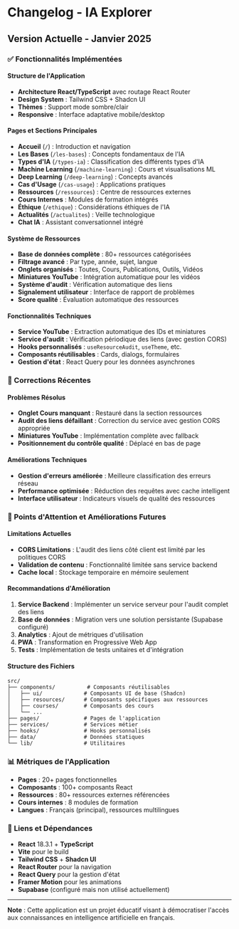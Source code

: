 
# Changelog - IA Explorer

## Version Actuelle - Janvier 2025

### ✅ Fonctionnalités Implémentées

#### Structure de l'Application
- **Architecture React/TypeScript** avec routage React Router
- **Design System** : Tailwind CSS + Shadcn UI
- **Thèmes** : Support mode sombre/clair
- **Responsive** : Interface adaptative mobile/desktop

#### Pages et Sections Principales
- **Accueil** (`/`) : Introduction et navigation
- **Les Bases** (`/les-bases`) : Concepts fondamentaux de l'IA
- **Types d'IA** (`/types-ia`) : Classification des différents types d'IA
- **Machine Learning** (`/machine-learning`) : Cours et visualisations ML
- **Deep Learning** (`/deep-learning`) : Concepts avancés
- **Cas d'Usage** (`/cas-usage`) : Applications pratiques
- **Ressources** (`/ressources`) : Centre de ressources externes
- **Cours Internes** : Modules de formation intégrés
- **Éthique** (`/ethique`) : Considérations éthiques de l'IA
- **Actualités** (`/actualites`) : Veille technologique
- **Chat IA** : Assistant conversationnel intégré

#### Système de Ressources
- **Base de données complète** : 80+ ressources catégorisées
- **Filtrage avancé** : Par type, année, sujet, langue
- **Onglets organisés** : Toutes, Cours, Publications, Outils, Vidéos
- **Miniatures YouTube** : Intégration automatique pour les vidéos
- **Système d'audit** : Vérification automatique des liens
- **Signalement utilisateur** : Interface de rapport de problèmes
- **Score qualité** : Évaluation automatique des ressources

#### Fonctionnalités Techniques
- **Service YouTube** : Extraction automatique des IDs et miniatures
- **Service d'audit** : Vérification périodique des liens (avec gestion CORS)
- **Hooks personnalisés** : `useResourceAudit`, `useTheme`, etc.
- **Composants réutilisables** : Cards, dialogs, formulaires
- **Gestion d'état** : React Query pour les données asynchrones

### 🔧 Corrections Récentes

#### Problèmes Résolus
- **Onglet Cours manquant** : Restauré dans la section ressources
- **Audit des liens défaillant** : Correction du service avec gestion CORS appropriée
- **Miniatures YouTube** : Implémentation complète avec fallback
- **Positionnement du contrôle qualité** : Déplacé en bas de page

#### Améliorations Techniques
- **Gestion d'erreurs améliorée** : Meilleure classification des erreurs réseau
- **Performance optimisée** : Réduction des requêtes avec cache intelligent
- **Interface utilisateur** : Indicateurs visuels de qualité des ressources

### 🚧 Points d'Attention et Améliorations Futures

#### Limitations Actuelles
- **CORS Limitations** : L'audit des liens côté client est limité par les politiques CORS
- **Validation de contenu** : Fonctionnalité limitée sans service backend
- **Cache local** : Stockage temporaire en mémoire seulement

#### Recommandations d'Amélioration
1. **Service Backend** : Implémenter un service serveur pour l'audit complet des liens
2. **Base de données** : Migration vers une solution persistante (Supabase configuré)
3. **Analytics** : Ajout de métriques d'utilisation
4. **PWA** : Transformation en Progressive Web App
5. **Tests** : Implémentation de tests unitaires et d'intégration

#### Structure des Fichiers
```
src/
├── components/          # Composants réutilisables
│   ├── ui/             # Composants UI de base (Shadcn)
│   ├── resources/      # Composants spécifiques aux ressources
│   ├── courses/        # Composants des cours
│   └── ...
├── pages/              # Pages de l'application
├── services/           # Services métier
├── hooks/              # Hooks personnalisés
├── data/               # Données statiques
└── lib/                # Utilitaires
```

### 📊 Métriques de l'Application
- **Pages** : 20+ pages fonctionnelles
- **Composants** : 100+ composants React
- **Ressources** : 80+ ressources externes référencées
- **Cours internes** : 8 modules de formation
- **Langues** : Français (principal), ressources multilingues

### 🔗 Liens et Dépendances
- **React** 18.3.1 + **TypeScript**
- **Vite** pour le build
- **Tailwind CSS** + **Shadcn UI**
- **React Router** pour la navigation
- **React Query** pour la gestion d'état
- **Framer Motion** pour les animations
- **Supabase** (configuré mais non utilisé actuellement)

---

**Note** : Cette application est un projet éducatif visant à démocratiser l'accès aux connaissances en intelligence artificielle en français.
